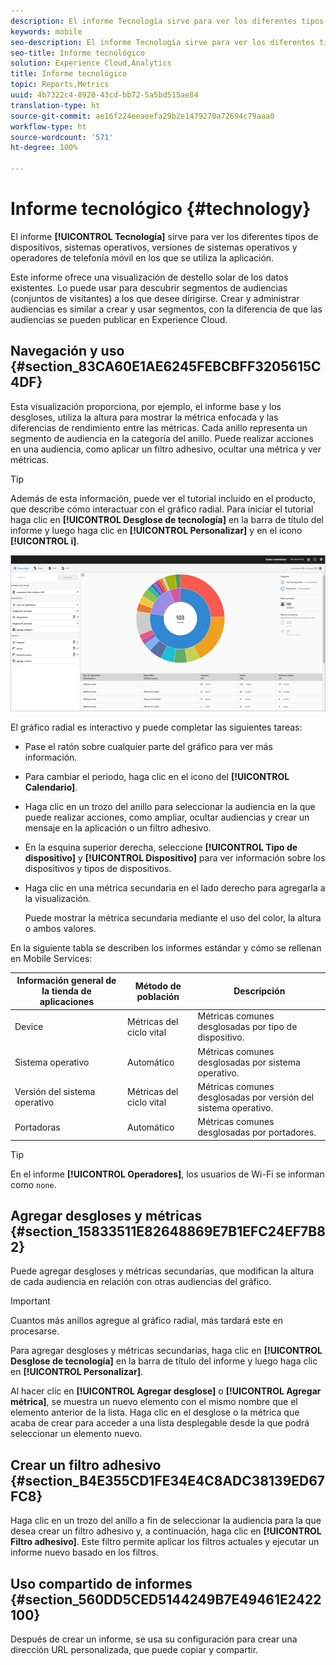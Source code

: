 ```yaml
---
description: El informe Tecnología sirve para ver los diferentes tipos de dispositivos, sistemas operativos, versiones de sistemas operativos y operadores de telefonía móvil en los que se utiliza la aplicación.
keywords: mobile
seo-description: El informe Tecnología sirve para ver los diferentes tipos de dispositivos, sistemas operativos, versiones de sistemas operativos y operadores de telefonía móvil en los que se utiliza la aplicación.
seo-title: Informe tecnológico
solution: Experience Cloud,Analytics
title: Informe tecnológico
topic: Reports,Metrics
uuid: 4b7322c4-8920-43cd-bb72-5a5bd515ae84
translation-type: ht
source-git-commit: ae16f224eeaeefa29b2e1479270a72694c79aaa0
workflow-type: ht
source-wordcount: '571'
ht-degree: 100%

---
```



# Informe tecnológico {#technology}

El informe **[!UICONTROL Tecnología]** sirve para ver los diferentes tipos de dispositivos, sistemas operativos, versiones de sistemas operativos y operadores de telefonía móvil en los que se utiliza la aplicación.

Este informe ofrece una visualización de destello solar de los datos existentes. Lo puede usar para descubrir segmentos de audiencias (conjuntos de visitantes) a los que desee dirigirse. Crear y administrar audiencias es similar a crear y usar segmentos, con la diferencia de que las audiencias se pueden publicar en Experience Cloud.

## Navegación y uso {#section_83CA60E1AE6245FEBCBFF3205615C4DF}

Esta visualización proporciona, por ejemplo, el informe base y los desgloses, utiliza la altura para mostrar la métrica enfocada y las diferencias de rendimiento entre las métricas. Cada anillo representa un segmento de audiencia en la categoría del anillo. Puede realizar acciones en una audiencia, como aplicar un filtro adhesivo, ocultar una métrica y ver métricas.

>[!TIP]
>
>Además de esta información, puede ver el tutorial incluido en el producto, que describe cómo interactuar con el gráfico radial. Para iniciar el tutorial haga clic en **[!UICONTROL Desglose de tecnología]** en la barra de título del informe y luego haga clic en **[!UICONTROL Personalizar]** y en el icono **[!UICONTROL i]**.

![](assets/report_technology.png)

El gráfico radial es interactivo y puede completar las siguientes tareas:

* Pase el ratón sobre cualquier parte del gráfico para ver más información.
* Para cambiar el periodo, haga clic en el icono del **[!UICONTROL Calendario]**.
* Haga clic en un trozo del anillo para seleccionar la audiencia en la que puede realizar acciones, como ampliar, ocultar audiencias y crear un mensaje en la aplicación o un filtro adhesivo.
* En la esquina superior derecha, seleccione **[!UICONTROL Tipo de dispositivo]** y **[!UICONTROL Dispositivo]** para ver información sobre los dispositivos y tipos de dispositivos.

* Haga clic en una métrica secundaria en el lado derecho para agregarla a la visualización.

   Puede mostrar la métrica secundaria mediante el uso del color, la altura o ambos valores.

En la siguiente tabla se describen los informes estándar y cómo se rellenan en Mobile Services:

| Información general de la tienda de aplicaciones | Método de población | Descripción |
|--- |--- |--- |
| Device | Métricas del ciclo vital | Métricas comunes desglosadas por tipo de dispositivo. |
| Sistema operativo | Automático | Métricas comunes desglosadas por sistema operativo. |
| Versión del sistema operativo | Métricas del ciclo vital | Métricas comunes desglosadas por versión del sistema operativo. |
| Portadoras | Automático | Métricas comunes desglosadas por portadores. |

>[!TIP]
>
>En el informe **[!UICONTROL Operadores]**, los usuarios de Wi-Fi se informan como `none`.


## Agregar desgloses y métricas {#section_15833511E82648869E7B1EFC24EF7B82}

Puede agregar desgloses y métricas secundarias, que modifican la altura de cada audiencia en relación con otras audiencias del gráfico.

>[!IMPORTANT]
>
>Cuantos más anillos agregue al gráfico radial, más tardará este en procesarse.

Para agregar desgloses y métricas secundarias, haga clic en **[!UICONTROL Desglose de tecnología]** en la barra de título del informe y luego haga clic en **[!UICONTROL Personalizar]**.

Al hacer clic en **[!UICONTROL Agregar desglose]** o **[!UICONTROL Agregar métrica]**, se muestra un nuevo elemento con el mismo nombre que el elemento anterior de la lista. Haga clic en el desglose o la métrica que acaba de crear para acceder a una lista desplegable desde la que podrá seleccionar un elemento nuevo.

## Crear un filtro adhesivo {#section_B4E355CD1FE34E4C8ADC38139ED67FC8}

Haga clic en un trozo del anillo a fin de seleccionar la audiencia para la que desea crear un filtro adhesivo y, a continuación, haga clic en **[!UICONTROL Filtro adhesivo]**. Este filtro permite aplicar los filtros actuales y ejecutar un informe nuevo basado en los filtros.

## Uso compartido de informes  {#section_560DD5CED5144249B7E49461E2422100}

Después de crear un informe, se usa su configuración para crear una dirección URL personalizada, que puede copiar y compartir.

